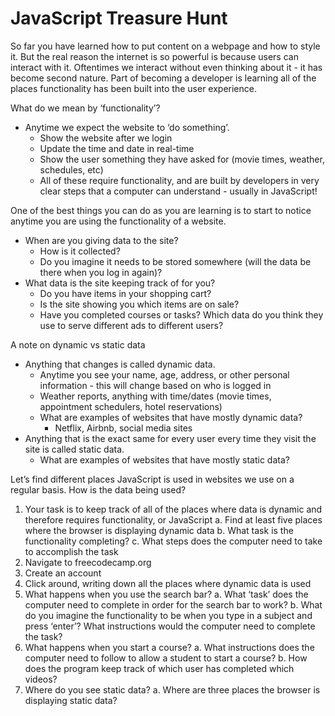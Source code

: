 # JavaScript Treasure Hunt

So far you have learned how to put content on a webpage and how to style it. But the real reason the internet is so powerful is because users can interact with it. Oftentimes we interact without even thinking about it - it has become second nature. Part of becoming a developer is learning all of the places functionality has been built into the user experience. 

What do we mean by ‘functionality’?
- Anytime we expect the website to ‘do something’. 
    - Show the website after we login
    - Update the time and date in real-time
    - Show the user something they have asked for (movie times, weather, schedules, etc)
    - All of these require functionality, and are built by developers in very clear steps that a computer can understand - usually in JavaScript!

One of the best things you can do as you are learning is to start to notice anytime you are using the functionality of a website. 
- When are you giving data to the site? 
    - How is it collected?
    - Do you imagine it needs to be stored somewhere (will the data be there when you log in again)?
- What data is the site keeping track of for you?
    - Do you have items in your shopping cart?
    - Is the site showing you which items are on sale?
    - Have you completed courses or tasks?
Which data do you think they use to serve different ads to different users?

A note on dynamic vs static data
- Anything that changes is called dynamic data.
    - Anytime you see your name, age, address, or other personal information - this will change based on who is logged in
    - Weather reports, anything with time/dates (movie times, appointment schedulers, hotel reservations)
    - What are examples of websites that have mostly dynamic data?
        - Netflix, Airbnb, social media sites
- Anything that is the exact same for every user every time they visit the site is called static data.
    - What are examples of websites that have mostly static data?


Let’s find different places JavaScript is used in websites we use on a regular basis. How is the data being used?
1. Your task is to keep track of all of the places where data is dynamic and therefore requires functionality, or JavaScript 
   a. Find at least five places where the browser is displaying dynamic data
   b. What task is the functionality completing? 
   c. What steps does the computer need to take to accomplish the task
2. Navigate to freecodecamp.org
3. Create an account
4. Click around, writing down all the places where dynamic data is used
5. What happens when you use the search bar?
   a. What ‘task’ does the computer need to complete in order for the search bar to work?
   b. What do you imagine the functionality to be when you type in a subject and press ‘enter’? What instructions would the computer need to complete the task?
6. What happens when you start a course?
   a. What instructions does the computer need to follow to allow a student to start a course?
   b. How does the program keep track of which user has completed which videos?
7. Where do you see static data?
   a. Where are three places the browser is displaying static data?
